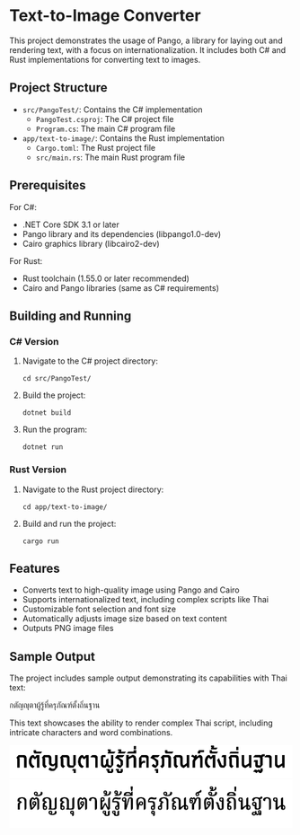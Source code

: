 # Text-to-Image Converter

This project demonstrates the usage of Pango, a library for laying out and rendering text, with a focus on internationalization. It includes both C# and Rust implementations for converting text to images.

## Project Structure

- `src/PangoTest/`: Contains the C# implementation
  - `PangoTest.csproj`: The C# project file
  - `Program.cs`: The main C# program file
- `app/text-to-image/`: Contains the Rust implementation
  - `Cargo.toml`: The Rust project file
  - `src/main.rs`: The main Rust program file

## Prerequisites

For C#:
- .NET Core SDK 3.1 or later
- Pango library and its dependencies (libpango1.0-dev)
- Cairo graphics library (libcairo2-dev)

For Rust:
- Rust toolchain (1.55.0 or later recommended)
- Cairo and Pango libraries (same as C# requirements)


## Building and Running

### C# Version

1. Navigate to the C# project directory:
   ```
   cd src/PangoTest/
   ```

2. Build the project:
   ```
   dotnet build
   ```

3. Run the program:
   ```
   dotnet run
   ```

### Rust Version

1. Navigate to the Rust project directory:
   ```
   cd app/text-to-image/
   ```

2. Build and run the project:
   ```
   cargo run
   ```

## Features

- Converts text to high-quality image using Pango and Cairo
- Supports internationalized text, including complex scripts like Thai
- Customizable font selection and font size
- Automatically adjusts image size based on text content
- Outputs PNG image files


## Sample Output

The project includes sample output demonstrating its capabilities with Thai text:

กตัญญุตาผู้รู้ที่ครุภัณฑ์ตั้งถิ่นฐาน

This text showcases the ability to render complex Thai script, including intricate characters and word combinations.

![Sample Output 1](output1.png)
![Sample Output 2](output2.png)

